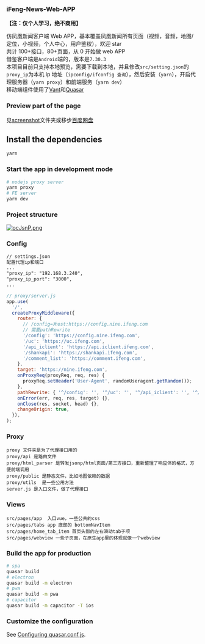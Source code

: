 ### iFeng-News-Web-APP

**【注：仅个人学习，绝不商用】**

仿凤凰新闻客户端 Web APP，基本覆盖凤凰新闻所有页面（视频，音频，地图/定位，小视频，个人中心，用户鉴权），欢迎 star
<br>
共计 100+接口，80+页面，从 0 开始做 web APP
<br>
借鉴客户端是`Android`端的，版本是`7.30.3`
<br>
本项目目前只支持本地预览，需要下载到本地，并且修改`src/setting.json`的`proxy_ip`为本机 ip 地址（`ipconfig/ifconfig 查询`），然后安装（`yarn`），开启代理服务器（`yarn proxy`）和前端服务（`yarn dev`）
<br>
移动端组件使用了[Vant](https://youzan.github.io/vant/#/zh-CN/quickstart)和[Quasar](http://www.quasarchs.com/)

### Preview part of the page

见[screenshot](./screenshot)文件夹或移步[百度网盘](https://pan.baidu.com/s/1d6k9J0ASQD8n29f2vMZ5iA?pwd=3y5n#list/path=%2Fifeng_img)

## Install the dependencies

```bash
yarn
```

### Start the app in development mode

```bash
# nodejs proxy server
yarn proxy
# FE server
yarn dev
```

### Project structure

[![ocJsnP.png](https://s4.ax1x.com/2021/12/07/ocJsnP.png)](https://imgtu.com/i/ocJsnP)

### Config

```txt
// settings.json
配置代理ip和端口
...
"proxy_ip": "192.168.3.240",
"proxy_ip_port": "3000",
...
```

```js
// proxy/server.js
app.use(
  '/',
  createProxyMiddleware({
    router: {
      // /config=》host:https://config.nine.ifeng.com
      // 需要pathRewrite
      '/config': 'https://config.nine.ifeng.com',
      '/uc': 'https://uc.ifeng.com',
      '/api_iclient': 'https://api.iclient.ifeng.com',
      '/shankapi': 'https://shankapi.ifeng.com',
      '/comment_list': 'https://comment.ifeng.com',
    },
    target: 'https://nine.ifeng.com',
    onProxyReq(proxyReq, req, res) {
      proxyReq.setHeader('User-Agent', randomUseragent.getRandom());
    },
    pathRewrite: { '^/config': '', '^/uc': '', '^/api_iclient': '', '^/shankapi': '', '^/comment_list': '' },
    onError(err, req, res, target) {},
    onClose(res, socket, head) {},
    changeOrigin: true,
  }),
);
```

### Proxy

```
proxy 文件夹是为了代理接口用的
proxy/api 是路由文件
proxy/html_parser 是转发jsonp/html页面/第三方接口，重新整理了响应体的格式，方便前端调用
proxy/public 是静态文件，比如地图依赖的数据
proxy/utils  是一些公用方法
server.js 是入口文件，做了代理接口
```

### Views

```
src/pages/app  入口vue，一些公共的css
src/pages/tabs app 底部的 bottomNavItem
src/pages/home_tab_item 首页头部的左右滑动tab子项
src/pages/webview 一些子页面，在原生app里的体现就像一个webview
```

### Build the app for production

```bash
# spa
quasar build
# electron
quasar build -m electron
# pwa
quasar build -m pwa
# capacitor
quasar build -m capacitor -T ios
```

### Customize the configuration

See [Configuring quasar.conf.js](https://quasar.dev/quasar-cli/quasar-conf-js).
